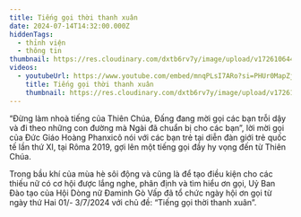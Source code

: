 ```yaml
---
title: Tiếng gọi thời thanh xuân
date: 2024-07-14T14:32:00.000Z
hiddenTags:
  - thỉnh viện
  - thông tin
thumbnail: https://res.cloudinary.com/dxtb6rv7y/image/upload/v1726106443/344342926_248779361055198_6927810168029653246_n_lu5mxv.jpg
videos:
  - youtubeUrl: https://www.youtube.com/embed/mnqPLsI7ARo?si=PHUr0MapZjphxDWf
    title: Tiếng gọi thời thanh xuân
    thumbnail: https://res.cloudinary.com/dxtb6rv7y/image/upload/v1726106443/344342926_248779361055198_6927810168029653246_n_lu5mxv.jpg
---
```

“Đừng làm nhoà tiếng của Thiên Chúa, Đấng đang mời gọi các bạn trỗi dậy và đi theo những con đường mà Ngài đã chuẩn bị cho các bạn”, lời mời gọi của Đức Giáo Hoàng Phanxicô nói với các bạn trẻ tại diễn đàn giới trẻ quốc tế lần thứ XI, tại Rôma 2019, gợi lên một tiếng gọi đầy hy vọng đến từ Thiên Chúa. 

Trong bầu khí của mùa hè sôi động và cũng là để tạo điều kiện cho các thiếu nữ có cơ hội được lắng nghe, phân định và tìm hiểu ơn gọi, Uỷ Ban Đào tạo của Hội Dòng nữ Đaminh Gò Vấp đã tổ chức ngày hội ơn gọi từ ngày thứ Hai 01/- 3/7/2024 với chủ đề: “Tiếng gọi thời thanh xuân”.
